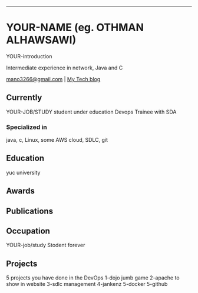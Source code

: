 ---
# YOUR-NAME (eg. OTHMAN ALHAWSAWI)
YOUR-introduction

Intermediate experience in network, Java and C


<div id="webaddress">
<a href="mano3266@gmail.com">mano3266@gmail.com</a>
| <a href="http://mano3266.com">My Tech blog</a>
</div>


## Currently
YOUR-JOB/STUDY
student under education
Devops Trainee with SDA

### Specialized in

java, c, Linux, some AWS cloud, SDLC, git 



## Education

yuc university



## Awards





## Publications



## Occupation
YOUR-job/study
Stodent forever

## Projects
5 projects you have done in the DevOps
1-dojo jumb game
2-apache to show in website
3-sdlc management
4-jankenz
5-docker
5-github


<!-- ### Footer

Last updated: June 2022 -->

